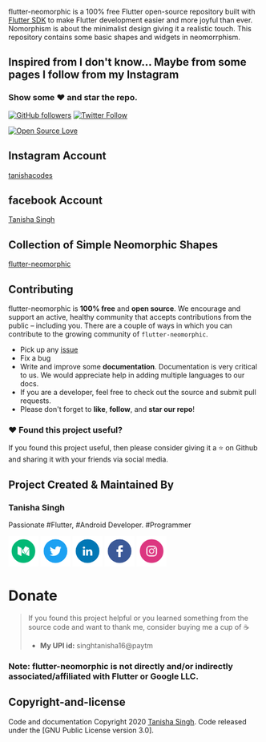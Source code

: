flutter-neomorphic is a 100% free Flutter open-source repository built with <a href="https://flutter.dev/" target="_blank">Flutter SDK</a> to make Flutter development easier and more joyful than ever. Nomorphism is about the minimalist design giving it a realistic touch. This repository contains some basic shapes and widgets in neomorrphism.

## Inspired from I don't know... Maybe from some pages I follow from my Instagram

### Show some :heart: and star the repo.

[![GitHub followers](https://img.shields.io/github/followers/SinghTanisha16.svg?style=social&label=Follow)](https://github.com/SinghTanisha16)
[![Twitter Follow](https://img.shields.io/twitter/follow/SinghTanisha16.svg?style=social)](https://twitter.com/SinghTanisha16)

[![Open Source Love](https://badges.frapsoft.com/os/v1/open-source.svg?v=102)](https://opensource.org/licenses/GPL-3.0)

## Instagram Account

[tanishacodes](https://instagram.com/tanishacodes)

## facebook Account

[Tanisha Singh](https://www.facebook.com/profile.php?id=100044480823812)

## Collection of Simple Neomorphic Shapes

[flutter-neomorphic](https://github.com/SinghTanisha16/flutter-neomorphic)

## Contributing

flutter-neomorphic is **100% free** and **open source**. We encourage and support an active, healthy community that accepts contributions from the public &ndash; including you. There are a couple of ways in which you can contribute to the growing community of `flutter-neomorphic`.

- Pick up any [issue](https://github.com/SinghTanisha16/flutter-neomorphic/issues)
- Fix a bug
- Write and improve some **documentation**. Documentation is very critical to us. We would appreciate help in adding multiple languages to our docs.
- If you are a developer, feel free to check out the source and submit pull requests.
- Please don't forget to **like**, **follow**, and **star our repo**!

### :heart: Found this project useful?

If you found this project useful, then please consider giving it a :star: on Github and sharing it with your friends via social media.

## Project Created & Maintained By

### Tanisha Singh

Passionate #Flutter, #Android Developer. #Programmer

<a href="https://medium.com/@SinghTanisha16"><img src="https://github.com/aritraroy/social-icons/blob/master/medium-icon.png?raw=true" width="60"></a>
<a href="https://twitter.com/SinghTanisha16"><img src="https://github.com/aritraroy/social-icons/blob/master/twitter-icon.png?raw=true" width="60"></a>
<a href="https://linkedin.com/in/singhtanisha16"><img src="https://github.com/aritraroy/social-icons/blob/master/linkedin-icon.png?raw=true" width="60"></a>
<a href="https://www.facebook.com/profile.php?id=100044480823812"><img src="https://github.com/aritraroy/social-icons/blob/master/facebook-icon.png?raw=true" width="60"></a>
<a href="https://instagram.com/tanishacodes"><img src="https://github.com/aritraroy/social-icons/blob/master/instagram-icon.png?raw=true" width="60"></a>

# Donate

> If you found this project helpful or you learned something from the source code and want to thank me, consider buying me a cup of :coffee:
>
> - <b>My UPI id:</b> singhtanisha16@paytm

### Note: flutter-neomorphic is not directly and/or indirectly associated/affiliated with Flutter or Google LLC.

## Copyright-and-license

Code and documentation Copyright 2020 [Tanisha Singh](https://linkedin.com/singhtanisha16). Code released under the [GNU Public License version 3.0].
